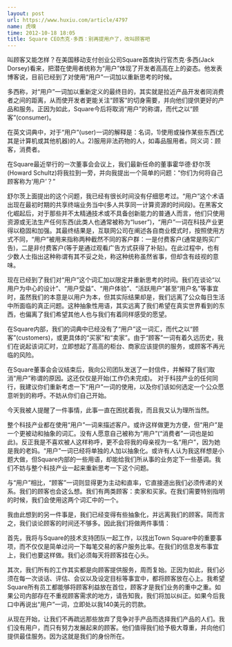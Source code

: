 ```yaml
---
layout: post
url: https://www.huxiu.com/article/4797
name: 虎嗅
time: 2012-10-18 18:05
title: Square CEO杰克·多西：别再提用户了，改叫顾客吧
---
```

叫顾客又能怎样？在美国移动支付创业公司Square首席执行官杰克·多西(Jack Dorsey)看来，把潜在使用者统称为“用户”体现了开发者高高在上的姿态。他发表博客说，目前已经到了对使用“用户”一词加以重新思考的时候。

多西称，对“用户”一词加以重新定义的最终目的，其实就是拉近产品开发者同消费者之间的距离，从而使开发者更能关注“顾客”的切身需要，并向他们提供更好的产品和服务。正因为如此，Square今后将取消“用户”的称谓，而代之以“顾客”(consumer)。

在英文词典中，对于“用户”(user)一词的解释是：名词，1)使用或操作某些东西(尤其是计算机或其他机器)的人。2)服用非法药物的人，如毒品服用者。同义词：顾客，消费者。

在Square最近举行的一次董事会会议上，我们最新任命的董事霍华德·舒尔茨(Howard Schultz)将我拉到一旁，并向我提出一个简单的问题：“你们为何将自己顾客称为‘用户’？”

舒尔茨上面提出的这个问题，我已经有很长时间没有仔细思考过。“用户”这个术语出现在最初时期的共享终端业务当中(多人共享同一计算资源的时间段)。在黑客文化崛起后，对于那些并不太精通技术或不具备创新能力的普通人而言，他们只使用资源或无法生产任何东西(此类人也通常被称为“luser”)，“用户”一词在科技产业更得以稳固和加强。其最终结果是，互联网公司在阐述各自商业模式时，按照使用方式不同，“用户”被用来指称两种截然不同的客户群：一是付费客户(通常是购买广告)，二是非付费客户(等于是通过观看广告方式获得了补贴)。在此过程中，也有少数人士指出这种称谓有其不妥之处，称这种统称虽然省事，但却含有歧视的意味。

现在已经到了我们对“用户”这个词汇加以限定并重新思考的时间。我们在谈论“以用户为中心的设计”、“用户受益”、“用户体验”、“活跃用户”甚至“用户名”等事宜时，虽然我们的本意是以用户为本，但其实际结果却是，我们远离了公众每日生活中所面临的真正问题。这种抽象性用语，其实远离了我们希望在真实世界看到的东西，也偏离了我们希望其他人也与我们有着同样感受的愿望。

在Square内部，我们的词典中已经没有了“用户”这一词汇，而代之以“顾客”(customers)，或更具体的“买家”和“卖家”。由于“顾客”一词有着久远历史，我们在说起该词汇时，立即想起了高高的柜台、商家应该提供的服务，或顾客不再光临的风险。

在Square董事会会议结束后，我向公司团队发送了一封信件，并解释了我们取消“用户”称谓的原因。这还仅仅是开始(工作仍未完成)。 对于科技产业的任何同行，我建议你们重新考虑一下“用户”一词的使用，以及你们该如何选定一个公众愿意听到的称呼。不妨从你们自己开始。

今天我被人提醒了一件事情，此事一直在困扰着我，而且我又认为理所当然。

整个科技产业都在使用“用户”一词来描述客户。或许这样做更为方便，但“用户”是一个更被动和抽象的词汇。没有人愿意自己被称为“用户”(“消费者”一词也是如此)。反正我是不喜欢被人这样称呼，更不会将我的母亲视为一名“用户”，因为她是我的老妈。“用户”一词已经将单独的人加以抽象化。或许有人认为我这样想是小题大做，但Square内部的一些用语，却能给我们所从事的业务定下一些基调。我们不妨与整个科技产业一起来重新思考一下这个问题。

与“用户”相比，“顾客”一词则显得更为主动和直率，它直接道出我们必须传递的关系。我们的顾客也会这么想。我们有两类顾客：卖家和买家。在我们需要特别指明的时候，我们会使用这两个词汇中的一个。

我由此想到的另一件事是，我们已经变得有些抽象化，并远离我们的顾客。简而言之，我们谈论顾客的时间还不够多。因此我们将做两件事情：

首先，我将与Square的技术支持团队一起工作，以找出Town Square中的重要事项，而不仅仅是简单过问一下每笔交易的客户服务比率。在我们的信息发布事宜上，我们也要这样做。我们必须每天将顾客挂在心头。

其次，我们所有的工作其实都是向顾客提供服务，周而复始。正因为如此，我们必须在每一次谈话、评估、会议以及设定目标等事宜中，都将顾客放在心上。我希望Square所有员工都能够将顾客利益放在首位，顾客才是我们业务的重中之重。如果公司内部存在不重视顾客需求的地方，请告知我，我们将加以纠正。如果今后我口中再说出“用户”一词，立即处以我140美元的罚款。

从现在开始，让我们不再疏远那些放弃了竞争对手产品而选择我们产品的人们。我们没有用户，而只有努力发展起来的顾客。他们值得我们给予极大尊重，并向他们提供最佳服务。因为这就是我们的身份所在。

